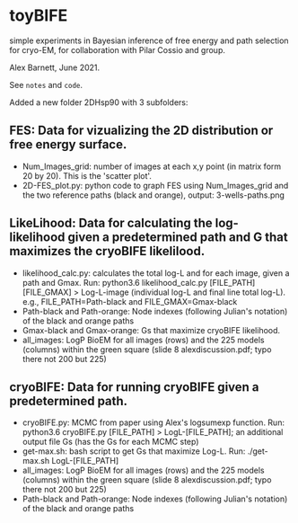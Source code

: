 # toyBIFE
simple experiments in Bayesian inference of free energy and path selection for cryo-EM, for collaboration with Pilar Cossio and group.

Alex Barnett, June 2021.

See ``notes`` and ``code``.

Added a new folder 2DHsp90 with 3 subfolders:

## FES: Data for vizualizing the 2D distribution or free energy surface.
 * Num\_Images\_grid: number of images at each x,y point (in matrix form 20 by 20). This is the 'scatter plot'.
 * 2D-FES\_plot.py: python code to graph FES using Num\_Images\_grid and the two reference paths (black and orange), output: 3-wells-paths.png

## LikeLihood: Data for calculating the log-likelihood given a predetermined path and G that maximizes the cryoBIFE likelilood.
* likelihood\_calc.py: calculates the total log-L and for each image, given a path and Gmax. Run: python3.6 likelihood\_calc.py [FILE\_PATH] [FILE\_GMAX] > Log-L-image (individual log-L and final line total log-L). e.g., FILE\_PATH=Path-black and FILE\_GMAX=Gmax-black
* Path-black and Path-orange: Node indexes (following Julian's notation) of the black and orange paths
* Gmax-black and Gmax-orange: Gs that maximize cryoBIFE likelihood. 
* all\_images: LogP BioEM for all images (rows) and the 225 models (columns) within the green square (slide 8 alexdiscussion.pdf; typo there not 200 but 225)

## cryoBIFE: Data for running cryoBIFE given a predetermined path. 
* cryoBIFE.py: MCMC from paper using Alex's logsumexp function. Run:  python3.6 cryoBIFE.py [FILE\_PATH] > LogL-[FILE\_PATH]; an additional output file Gs (has the Gs for each MCMC step)
* get-max.sh: bash script to get Gs that maximize Log-L. Run: ./get-max.sh LogL-[FILE\_PATH] 
* all\_images: LogP BioEM for all images (rows) and the 225 models (columns) within the green square (slide 8 alexdiscussion.pdf; typo there not 200 but 225)
* Path-black and Path-orange: Node indexes (following Julian's notation) of the black and orange paths
